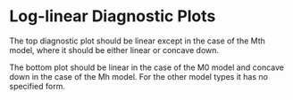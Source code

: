 # Log-linear Diagnostic Plots

The top diagnostic plot should be linear except in the case of the Mth model, where it should be either linear or concave down.

The bottom plot should be linear in the case of the M0 model and concave down in the case of the Mh model. For the other model types it has no specified form.
